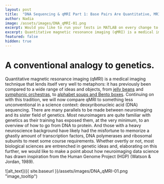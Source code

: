 ```yaml
---
layout: post
title:  "DNA Sequencing & qMRI Part 1: Base Pairs Are Quantitative, MRI Is Not."
author: Nadia
image: /assets/images/DNA_qMRI-01.png
excerpt: Would you like to run your tests in MATLAB on every change to your codebase? Or perhaps you want to build and Dockerize your MATLAB software with automatic GitHub integrations, but feel that your hands are tied by proprietary license? Then this one's for you!
excerpt: Quantitative magnetic resonance imaging (qMRI) is a medical imaging technique that lends itself very well to metaphors: it has previously been compared to a wide range of ideas and objects, from jelly beans and symphonic orchestras, to alphabet soups and Bento boxes.
featured: false
hidden: true
---
```



# A conventional analogy to genetics.

Quantitative magnetic resonance imaging (qMRI) is a medical imaging technique that lends itself very well to metaphors: it has previously been compared to a wide range of ideas and objects, from [jelly beans](https://agahkarakuzu.github.io/talk/talk15/) and [symphonic orchestras](https://www.youtube.com/watch?v=67GKiK3iFr0), to [alphabet soups and Bento boxes](https://youtu.be/eaaHY_nl7tA). Continuing on with this tradition, we will now compare qMRI to something less unconventional in a science context: deoxyribonucleic acid (DNA) sequencing. There are many parallels to be made between neuroimaging and its sister field of genetics. Most neuroimagers are quite familiar with genetics as their training has exposed them, at the very minimum, to an overview of how to go from DNA to protein. And those with a heavy neuroscience background have likely had the misfortune to memorize a ghastly amount of transcription factors, DNA polymerases and ribosomal subunits to meet some course requirements. Whether overtly or not, most biological sciences are entrenched in genetic ideas and, elaborating on this further, we would like to make a point about how neuroimaging data science has drawn inspiration from the Human Genome Project (HGP) (Watson & Jordan, 1989). 

![alt_text]({{ site.baseurl }}/assets/images/DNA_qMRI-01.png "image_tooltip")
